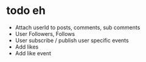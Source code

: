 # todo eh
- Attach userId to posts, comments, sub comments
- User Followers, Follows
- User subscribe / publish user specific events
- Add likes
- Add like event
